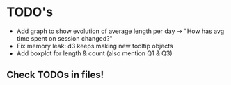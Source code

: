 
# TODO's

- Add graph to show evolution of average length per day -> "How has avg time spent on session changed?"
- Fix memory leak: d3 keeps making new tooltip objects
- Add boxplot for length & count (also mention Q1 & Q3)

## Check TODOs in files!

